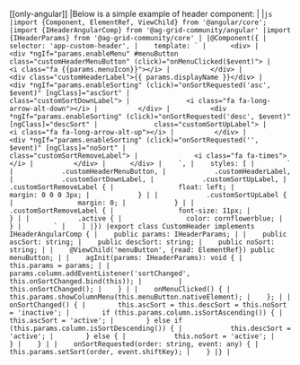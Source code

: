 [[only-angular]]
|Below is a simple example of header component:
|
|```js
|import {Component, ElementRef, ViewChild} from '@angular/core';
|import {IHeaderAngularComp} from '@ag-grid-community/angular'
|import {IHeaderParams} from '@ag-grid-community/core'
|
|@Component({
|    selector: 'app-custom-header',
|    template: `
|      <div>
|          <div *ngIf="params.enableMenu" #menuButton class="customHeaderMenuButton" (click)="onMenuClicked($event)">
|              <i class="fa {{params.menuIcon}}"></i>
|          </div>
|          <div class="customHeaderLabel">{{ params.displayName }}</div>
|          <div *ngIf="params.enableSorting" (click)="onSortRequested('asc', $event)" [ngClass]="ascSort"
|              class="customSortDownLabel">
|              <i class="fa fa-long-arrow-alt-down"></i>
|          </div>
|          <div *ngIf="params.enableSorting" (click)="onSortRequested('desc', $event)" [ngClass]="descSort"
|              class="customSortUpLabel">
|              <i class="fa fa-long-arrow-alt-up"></i>
|          </div>
|          <div *ngIf="params.enableSorting" (click)="onSortRequested('', $event)" [ngClass]="noSort"
|              class="customSortRemoveLabel">
|              <i class="fa fa-times"></i>
|          </div>
|      </div>
|    `,
|    styles: [
|        `
|            .customHeaderMenuButton,
|            .customHeaderLabel,
|            .customSortDownLabel,
|            .customSortUpLabel,
|            .customSortRemoveLabel {
|                float: left;
|                margin: 0 0 0 3px;
|            }
|
|            .customSortUpLabel {
|                margin: 0;
|            }
|
|            .customSortRemoveLabel {
|                font-size: 11px;
|            }
|
|            .active {
|                color: cornflowerblue;
|            }
|        `
|    ]
|})
|export class CustomHeader implements IHeaderAngularComp {
|    public params: IHeaderParams;
|
|    public ascSort: string;
|    public descSort: string;
|    public noSort: string;
|
|    @ViewChild('menuButton', {read: ElementRef}) public menuButton;
|
|    agInit(params: IHeaderParams): void {
|        this.params = params;
|
|        params.column.addEventListener('sortChanged', this.onSortChanged.bind(this));
|        
|        this.onSortChanged();
|    }
|
|    onMenuClicked() {
|        this.params.showColumnMenu(this.menuButton.nativeElement);
|    };
|
|    onSortChanged() {
|        this.ascSort = this.descSort = this.noSort = 'inactive';
|        if (this.params.column.isSortAscending()) {
|            this.ascSort = 'active';
|        } else if (this.params.column.isSortDescending()) {
|            this.descSort = 'active';
|        } else {
|            this.noSort = 'active';
|        }
|    }
|
|    onSortRequested(order: string, event: any) {
|        this.params.setSort(order, event.shiftKey);
|    }
|}
|```
